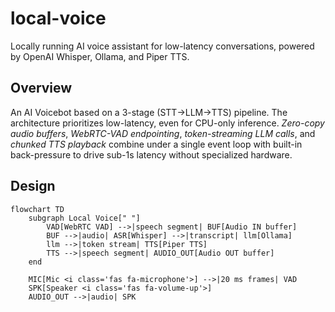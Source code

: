 # local-voice
Locally running AI voice assistant for low-latency conversations, powered by OpenAI Whisper, Ollama, and Piper TTS.

## Overview 
An AI Voicebot based on a 3-stage (STT->LLM->TTS) pipeline. The architecture prioritizes low-latency, even for CPU-only inference.
*Zero-copy audio buffers*, *WebRTC-VAD endpointing*, *token-streaming LLM calls*, and *chunked TTS playback* combine under a single event loop with built-in back-pressure to drive sub-1s latency without specialized hardware.

## Design
```mermaid
flowchart TD
    subgraph Local Voice[" "]
        VAD[WebRTC VAD] -->|speech segment| BUF[Audio IN buffer]
        BUF -->|audio| ASR[Whisper] -->|transcript| llm[Ollama]
        llm -->|token stream| TTS[Piper TTS]
        TTS -->|speech segment| AUDIO_OUT[Audio OUT buffer] 
    end

    MIC[Mic <i class='fas fa-microphone'>] -->|20 ms frames| VAD
    SPK[Speaker <i class='fas fa-volume-up'>]
    AUDIO_OUT -->|audio| SPK
```

